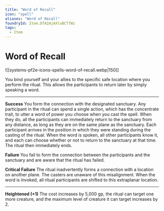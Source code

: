 ```yaml
---
title: "Word of Recall"
icon: "spell"
aliases: "Word of Recall"
foundryId: Item.DTA2AjAXluBCTfWz
tags:
  - Item
---
```


# Word of Recall
![[systems-pf2e-icons-spells-word-of-recall.webp|150]]

You bind yourself and your allies to the specific safe location where you perform the ritual. This allows the participants to return later by simply speaking a word.

* * *

**Success** You form the connection with the designated sanctuary. Any participant in the ritual can spend a single action, which has the concentrate trait, to utter a word of power you choose when you cast the spell. When they do, all the participants can immediately return to the sanctuary from any distance, as long as they are on the same plane as the sanctuary. Each participant arrives in the position in which they were standing during the casting of the ritual. When the word is spoken, all other participants know it, and each can choose whether or not to return to the sanctuary at that time. The ritual then immediately ends.

**Failure** You fail to form the connection between the participants and the sanctuary and are aware that the ritual has failed.

**Critical Failure** The ritual inadvertently forms a connection with a location on another plane. The casters are unaware of this misalignment. When the word is invoked, all ritual participants are shifted to this extraplanar location.

* * *

**Heightened (+1)** The cost increases by 5,000 gp, the ritual can target one more creature, and the maximum level of creature it can target increases by 2.

